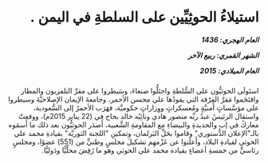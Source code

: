 <h1 dir="rtl">استيلاءُ الحوثِيِّين على السلطةِ في اليمن .</h1>

<h5 dir="rtl">العام الهجري:  1436

الشهر القمري: ربيع الآخر

العام الميلادي: 2015</h5>

<p dir="rtl">استَولَى الحوثيُّون على السُّلطةِ واحتَلُّوا صنعاءَ، وسَيطروا على مقرِّ التلفزيون والمطار واقتَحَموا مَقرَّ الفِرْقة التي يقودُها علي محسن الأحمر، وجامعةَ الإيمان الإصلاحيَّةَ وسيطروا على مؤسَّساتٍ أمنيَّةٍ ومُعسكراتٍ ووِزاراتٍ حكوميَّة، فهَرَب الأحمرُ إلى السُّعودية، واستقال الرئيسُ عبدُ ربِّه منصور هادي ونائِبُه خالد بحاح في (22 يناير 2015م)، ووقعتْ معاركُ في إب والحديدةِ والبيضاءِ مع المقاومةِ الشَّعبية، أَصدَر الحوثيُّون بعد ذلك ما أَسمَوه بالـ"الإعلان الدُّستوري" وقاموا بحَلِّ البَرلمان، وتمكينِ "اللجنة الثوريَّة" بقيادةِ محمد علي الحوثي لقيادةِ البلاد، وأَعلَنوا عن عَزْمهِم تشكيلَ مجلسٍ وطنيٍّ من (551) عضوًا، ومجلسٍ رئاسيٍّ من خمسةِ أعضاءٍ بقيادة محمد علي الحوثي وهو ما رُفِضَ محلِّيًّا ودَوليًّا.</p></br>
